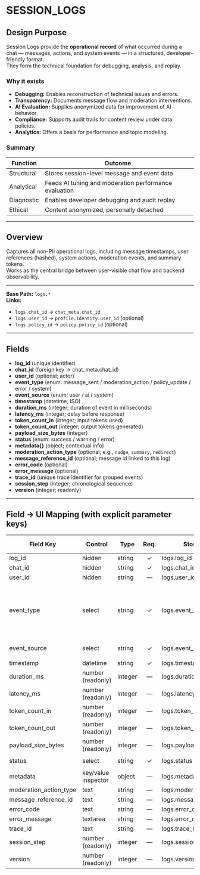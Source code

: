 # SESSION_LOGS

## Design Purpose
Session Logs provide the **operational record** of what occurred during a chat — messages, actions, and system events — in a structured, developer-friendly format.  
They form the technical foundation for debugging, analysis, and replay.

### Why it exists
- **Debugging:** Enables reconstruction of technical issues and errors.  
- **Transparency:** Documents message flow and moderation interventions.  
- **AI Evaluation:** Supplies anonymized data for improvement of AI behavior.  
- **Compliance:** Supports audit trails for content review under data policies.  
- **Analytics:** Offers a basis for performance and topic modeling.

### Summary
| Function | Outcome |
|-----------|----------|
| Structural | Stores session-level message and event data |
| Analytical | Feeds AI tuning and moderation performance evaluation |
| Diagnostic | Enables developer debugging and audit replay |
| Ethical | Content anonymized, personally detached |

---

## Overview
Captures all non-PII operational logs, including message timestamps, user references (hashed), system actions, moderation events, and summary tokens.  
Works as the central bridge between user-visible chat flow and backend observability.

---

**Base Path:** `logs.*`  
**Links:**  
- `logs.chat_id` → `chat_meta.chat_id`  
- `logs.user_id` → `profile.identity.user_id` (optional)  
- `logs.policy_id` → `policy.policy_id` (optional)

---

## Fields
- **log_id** (unique identifier)
- **chat_id** (foreign key → chat_meta.chat_id)
- **user_id** (optional; actor)
- **event_type** (enum: message_sent / moderation_action / policy_update / error / system)
- **event_source** (enum: user / ai / system)
- **timestamp** (datetime; ISO)
- **duration_ms** (integer; duration of event in milliseconds)
- **latency_ms** (integer; delay before response)
- **token_count_in** (integer; input tokens used)
- **token_count_out** (integer; output tokens generated)
- **payload_size_bytes** (integer)
- **status** (enum: success / warning / error)
- **metadata{}** (object; contextual info)
- **moderation_action_type** (optional; e.g., `nudge`, `summary`, `redirect`)
- **message_reference_id** (optional; message id linked to this log)
- **error_code** (optional)
- **error_message** (optional)
- **trace_id** (unique trace identifier for grouped events)
- **session_step** (integer; chronological sequence)
- **version** (integer; readonly)

---

## Field → UI Mapping (with explicit parameter keys)

| Field Key | Control | Type | Req. | Storage Path | Options / Enum (key = label) |
|---|---|---|:--:|---|---|
| log_id | hidden | string | ✓ | logs.log_id | — |
| chat_id | hidden | string | ✓ | logs.chat_id | — |
| user_id | hidden | string | — | logs.user_id | — |
| event_type | select | string | ✓ | logs.event_type | `message_sent = "Message sent"<br>moderation_action = "Moderation action"<br>policy_update = "Policy update"<br>error = "Error"<br>system = "System event"` |
| event_source | select | string | ✓ | logs.event_source | `user = "User"<br>ai = "AI"<br>system = "System"` |
| timestamp | datetime | string | ✓ | logs.timestamp | ISO |
| duration_ms | number (readonly) | integer | — | logs.duration_ms | Duration in ms |
| latency_ms | number (readonly) | integer | — | logs.latency_ms | Delay before response |
| token_count_in | number (readonly) | integer | — | logs.token_count_in | Input tokens |
| token_count_out | number (readonly) | integer | — | logs.token_count_out | Output tokens |
| payload_size_bytes | number (readonly) | integer | — | logs.payload_size_bytes | Payload size in bytes |
| status | select | string | ✓ | logs.status | `success / warning / error` |
| metadata | key/value inspector | object | — | logs.metadata | structured contextual data |
| moderation_action_type | text | string | — | logs.moderation_action_type | e.g., "nudge" |
| message_reference_id | text | string | — | logs.message_reference_id | linked message id |
| error_code | text | string | — | logs.error_code | optional |
| error_message | textarea | string | — | logs.error_message | optional |
| trace_id | text | string | — | logs.trace_id | trace group identifier |
| session_step | number (readonly) | integer | — | logs.session_step | event order index |
| version | number (readonly) | integer | — | logs.version | schema version |